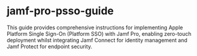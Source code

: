 # jamf-pro-psso-guide
This guide provides comprehensive instructions for implementing Apple Platform Single Sign-On (Platform SSO) with Jamf Pro, enabling zero-touch deployment whilst integrating Jamf Connect for identity management and Jamf Protect for endpoint security.
